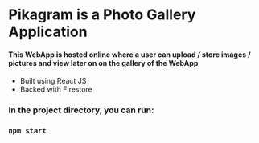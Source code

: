 # Pikagram is a Photo Gallery Application 
#### This WebApp is hosted online where a user can upload / store images / pictures and view later on on the gallery of the WebApp
- Built using React JS 
- Backed with Firestore




### In the project directory, you can run:

### `npm start`

